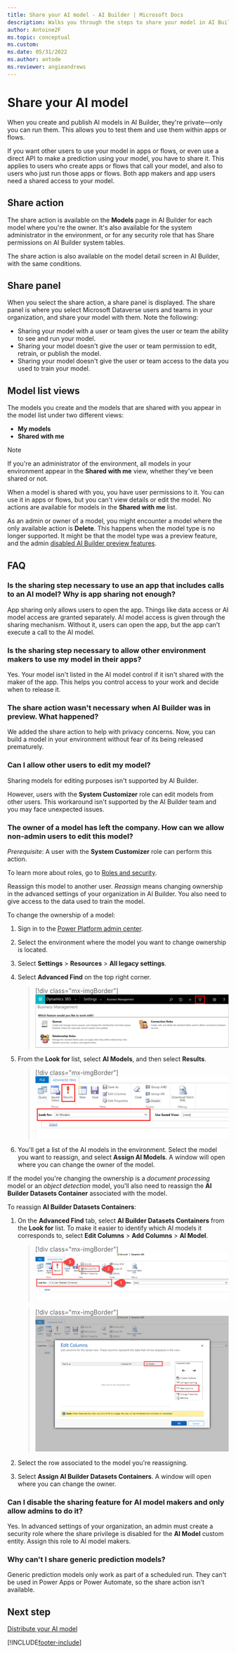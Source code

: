 ```yaml
---
title: Share your AI model - AI Builder | Microsoft Docs
description: Walks you through the steps to share your model in AI Builder.
author: Antoine2F
ms.topic: conceptual
ms.custom: 
ms.date: 05/31/2022
ms.author: antode
ms.reviewer: angieandrews
---
```


# Share your AI model

When you create and publish AI models in AI Builder, they're private&mdash;only you can run them. This allows you to test them and use them within apps or flows.

If you want other users to use your model in apps or flows, or even use a direct API to make a prediction using your model, you have to share it. This applies to users who create apps or flows that call your model, and also to users who just run those apps or flows. Both app makers and app users need a shared access to your model.

## Share action

The share action is available on the **Models** page in AI Builder for each model where you're the owner. It's also available for the system administrator in the environment, or for any security role that has Share permissions on AI Builder system tables.

The share action is also available on the model detail screen in AI Builder, with the same conditions.

## Share panel

When you select the share action, a share panel is displayed. The share panel is where you select Microsoft Dataverse users and teams in your organization, and share your model with them. Note the following:

- Sharing your model with a user or team gives the user or team the ability to see and run your model.
- Sharing your model doesn't give the user or team permission to edit, retrain, or publish the model.
- Sharing your model doesn't give the user or team access to the data you used to train your model.

## Model list views

The models you create and the models that are shared with you appear in the model list under two different views:

- **My models**
- **Shared with me**

 > [!NOTE]
 > If you're an administrator of the environment, all models in your environment appear in the **Shared with me** view, whether they've been shared or not.

When a model is shared with you, you have user permissions to it. You can use it in apps or flows, but you can't view details or edit the model. No actions are available for models in the **Shared with me** list.

As an admin or owner of a model, you might encounter a model where the only available action is **Delete**.<!--Suggested--> This happens when the model type is no longer supported. It might be that the model type was a preview feature, and the admin [disabled AI Builder preview features](administer.md#enable-or-disable-ai-builder-preview-features).

## FAQ

### Is the sharing step necessary to use an app that includes calls to an AI model? Why is app sharing not enough?

App sharing only allows users to open the app. Things like data access or AI model access are granted separately. AI model access is given through the sharing mechanism. Without it, users can open the app, but the app<!--Suggested--> can't execute a call to the AI model.

### Is the sharing step necessary to allow other environment makers to use my model in their apps?

Yes. Your model isn't listed in the AI model control if it isn't shared with the maker of the app. This helps you control access to your work and decide when to release it.

### The share action wasn't necessary when AI Builder was in preview. What happened?

We added the share action to help with privacy concerns. Now, you can build a model in your environment without fear of its being released prematurely.<!--Suggested-->

### Can I allow other users to edit my model?

Sharing models for editing purposes isn't supported by AI Builder.

However, users with the **System Customizer** role can edit models from other users. This workaround isn't supported by the AI Builder team and you may face unexpected issues.


### The owner of a model has left the company. How can we allow non-admin users to edit this model?

*Prerequisite*: A user with the **System Customizer** role can perform this action.

To learn more about roles, go to [Roles and security](security.md#roles).

Reassign this model to another user. _Reassign_ means changing ownership in the advanced settings of your organization in AI Builder. You also need to give access to the data used to train the model.

To change the ownership of a model:

1.	Sign in to the [Power Platform admin center](https://admin.powerplatform.microsoft.com/).

1. Select the environment where the model you want to change ownership is located.

1. Select **Settings** > **Resources** > **All legacy settings**.

1. Select **Advanced Find** on the top right corner.
    > [!div class="mx-imgBorder"]
    > ![Advanced Find.](media/change-model-ownership-advanced-find.png "Advanced Find")
    
1.	From the **Look for** list, select **AI Models**, and then select **Results**.
    > [!div class="mx-imgBorder"]
    > ![List AI Models.](media/change-model-ownership-settings.png "List AI Models")

1. You'll get a list of the AI models in the environment. Select the model you want to reassign, and select **Assign AI Models**. A window will open where you can change the owner of the model.

If the model you're changing the ownership is a *document processing* model or an *object detection* model, you'll also need to reassign the **AI Builder Datasets Container** associated with the model.

 To reassign **AI Builder Datasets Containers**:

1.	On the **Advanced Find** tab, select **AI Builder Datasets Containers** from the **Look for** list. To make it easier to identify which AI models it corresponds to, select **Edit Columns** > **Add Columns** > **AI Model**. 

    > [!div class="mx-imgBorder"]
    > ![Advanced Find AI Builder Datasets Containers.](media/change-model-ownership-ai-builder-dataset-container.png "Advanced Find AI Builder Datasets Containers")

    > [!div class="mx-imgBorder"]
    > ![Change view.](media/change-model-ownership-view.png "Change view")

1.	Select the row associated to the model you're reassigning.

1. Select **Assign AI Builder Datasets Containers**. A window will open where you can change the owner. 

### Can I disable the sharing feature for AI model makers and only allow admins to do it?

Yes. In advanced settings of your organization, an admin must create a security role where the share privilege is disabled for the **AI Model** custom entity. Assign this role to AI model makers.

### Why can't I share generic prediction models?

Generic prediction models only work as part of a scheduled run. They can't be used in Power Apps or Power Automate, so the share action isn't available.

## Next step

[Distribute your AI model](distribute-model.md)



[!INCLUDE[footer-include](includes/footer-banner.md)]
